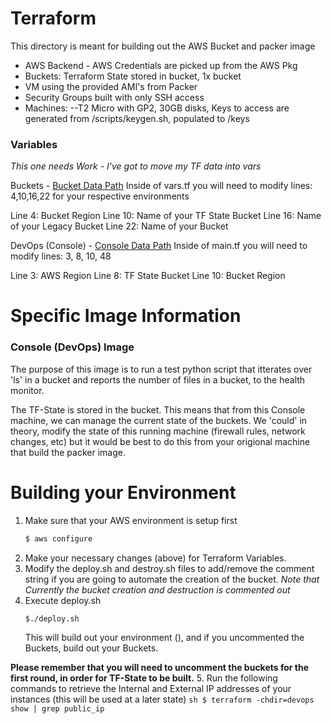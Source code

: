 # Terraform

This directory is meant for building out the AWS Bucket and packer image

- AWS Backend - AWS Credentials are picked up from the AWS Pkg
- Buckets: Terraform State stored in bucket, 1x bucket
- VM using the provided AMI's from Packer
- Security Groups built with only SSH access
- Machines:
--T2 Micro with GP2, 30GB disks, Keys to access are generated from /scripts/keygen.sh, populated to /keys

### Variables
*This one needs Work - I've got to move my TF data into vars*

Buckets - [Bucket Data Path](/global/buckets/)
Inside of vars.tf you will need to modify lines: 4,10,16,22 for your respective environments

Line 4: Bucket Region
Line 10: Name of your TF State Bucket
Line 16: Name of your Legacy Bucket
Line 22: Name of your Bucket

DevOps (Console) - [Console Data Path](/Devops/)
Inside of main.tf you will need to modify lines: 3, 8, 10, 48

Line 3: AWS Region
Line 8: TF State Bucket
Line 10: Bucket Region

# Specific Image Information

### Console (DevOps) Image
The purpose of this image is to run a test python script that itterates over 'ls' in a bucket and reports the number of files in a bucket, to the health monitor.

The TF-State is stored in the bucket. This means that from this Console machine, we can manage the current state of the buckets. We 'could' in theory, modify the state of this running machine (firewall rules, network changes, etc) but it would be best to do this from your origional machine that build the packer image.

# Building your Environment

1. Make sure that your AWS environment is setup first
    ```sh
    $ aws configure
    ```
2. Make your necessary changes (above) for Terraform Variables. 
3. Modify the deploy.sh and destroy.sh files to add/remove the comment string if you are going to automate the creation of the bucket. *Note that Currently the bucket creation and destruction is commented out*
4. Execute deploy.sh
    ```sh
    $./deploy.sh
    ```
    This will build out your environment (), and if you uncommented the Buckets, build out your Buckets. 
    
**Please remember that you will need to uncomment the buckets for the first round, in order for TF-State to be built.**
5. Run the following commands to retrieve the Internal and External IP addresses of your instances (this will be used at a later state)
    ```sh
    $ terraform -chdir=devops show | grep public_ip
    ```
   
   